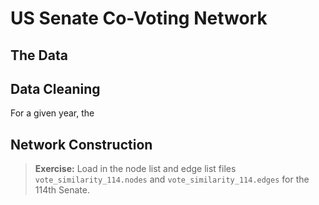 # US Senate Co-Voting Network

## The Data

## Data Cleaning

For a given year, the 

## Network Construction

> **Exercise:** Load in the node list and edge list files ``vote_similarity_114.nodes`` and ``vote_similarity_114.edges`` for the 114th Senate.